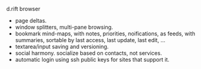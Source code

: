 d.rift browser
- page deltas.
- window splitters, multi-pane browsing.
- bookmark mind-maps, with notes, priorities, noifications, as feeds, with summaries, sortable by last access, last update, last edit, ...
- textarea/input saving and versioning.
- social harmony. socialize based on contacts, not services.
- automatic login using ssh public keys for sites that support it.
